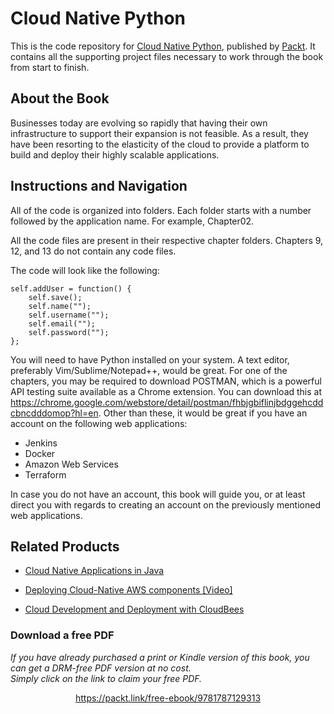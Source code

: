 # Cloud Native Python
This is the code repository for [Cloud Native Python](https://www.packtpub.com/application-development/cloud-native-python?utm_source=github&utm_medium=repository&utm_campaign=9781787129313), published by [Packt](https://www.packtpub.com/?utm_source=github). It contains all the supporting project files necessary to work through the book from start to finish.
## About the Book
Businesses today are evolving so rapidly that having their own infrastructure to support their expansion is not feasible. As a result, they have been resorting to the elasticity of the cloud to provide a platform to build and deploy their highly scalable applications.


## Instructions and Navigation
All of the code is organized into folders. Each folder starts with a number followed by the application name. For example, Chapter02.

All the code files are present in their respective chapter folders.
Chapters 9, 12, and 13 do not contain any code files.

The code will look like the following:
```
self.addUser = function() {
    self.save();
    self.name(""); 
    self.username(""); 
    self.email("");
    self.password("");
};
```

You will need to have Python installed on your system. A text editor, preferably
Vim/Sublime/Notepad++, would be great. For one of the chapters, you may be required to
download POSTMAN, which is a powerful API testing suite available as a Chrome
extension. You can download this at https://chrome.google.com/webstore/detail/postman/fhbjgbiflinjbdggehcddcbncdddomop?hl=en.
Other than these, it would be great if you have an account on the following web applications:

* Jenkins
* Docker
* Amazon Web Services
* Terraform

In case you do not have an account, this book will guide you, or at least direct you with
regards to creating an account on the previously mentioned web applications.

## Related Products
* [Cloud Native Applications in Java](https://www.packtpub.com/application-development/cloud-native-applications-java?utm_source=github&utm_medium=repository&utm_campaign=9781787124349)

* [Deploying Cloud-Native AWS components [Video]](https://www.packtpub.com/virtualization-and-cloud/deploying-cloud-native-aws-components-video?utm_source=github&utm_medium=repository&utm_campaign=9781788299756)

* [Cloud Development and Deployment with CloudBees](https://www.packtpub.com/virtualization-and-cloud/cloud-development-and-deployment-cloudbees?utm_source=github&utm_medium=repository&utm_campaign=9781783281633)
### Download a free PDF

 <i>If you have already purchased a print or Kindle version of this book, you can get a DRM-free PDF version at no cost.<br>Simply click on the link to claim your free PDF.</i>
<p align="center"> <a href="https://packt.link/free-ebook/9781787129313">https://packt.link/free-ebook/9781787129313 </a> </p>